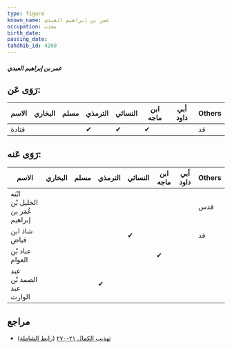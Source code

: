 ```yaml
---
type: figure
known_name: عمر بن إبراهيم العبدي
occupation: محدث
birth_date:
passing_date:
tahdhib_id: 4200
---
```

##### عمر بن إبراهيم العبدي

## رَوَى عَن:
| الاسم | البخاري | مسلم | الترمذي | النسائي | ابن ماجه | أبي داود | Others |
| ----- | ------- | ---- | ------- | ------- | -------- | -------- | ------ |
| قتادة |         |      | ✔       | ✔       | ✔        |          | قد     |
## رَوَى عَنه:
| الاسم                             | البخاري | مسلم | الترمذي | النسائي | ابن ماجه | أبي داود | Others |
| --------------------------------- | ------- | ---- | ------- | ------- | -------- | -------- | ------ |
| ابْنه الخليل بْن عُمَر بن إبراهيم |         |      |         |         |          |          | قدس    |
| شاذ ابن فياض                      |         |      |         | ✔       |          |          | قد     |
| عباد بْن العوام                   |         |      |         |         | ✔        |          |        |
| عبد الصمد بْن عبد الوارث          |         |      | ✔       |         |          |          |        |
## مراجع
- [تهذيب الكمال ٢١-٢٧٠](obsidian://open?vault=Tahdhib-al-Kamal&file=Figures/٤٢٠٠-عمر%20بن%20إبراهيم%20العبدي) ([رابط الشاملة](https://shamela.ws/book/3722/10917))